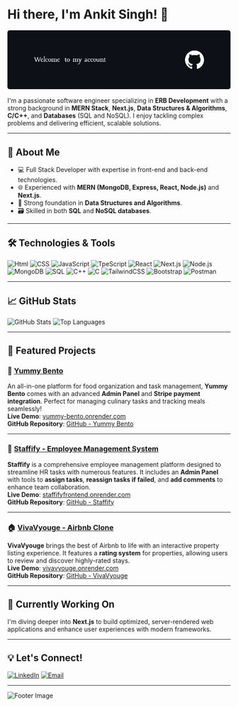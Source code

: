 # Hi there, I'm Ankit Singh! 👋

![Header Image](./header-image.png)

I'm a passionate software engineer specializing in **ERB Development** with a strong background in **MERN Stack**, **Next.js**, **Data Structures & Algorithms**, **C/C++**, and **Databases** (SQL and NoSQL). I enjoy tackling complex problems and delivering efficient, scalable solutions.

---

## 🚀 About Me

- 💻 Full Stack Developer with expertise in front-end and back-end technologies.
- 🌐 Experienced with **MERN (MongoDB, Express, React, Node.js)** and **Next.js**.
- 🧠 Strong foundation in **Data Structures and Algorithms**.
- 🗃️ Skilled in both **SQL** and **NoSQL databases**.

---

## 🛠️ Technologies & Tools

![Html](https://img.shields.io/badge/Html-FF6C37?style=for-the-badge&logo=html&logoColor=white)
![CSS](https://img.shields.io/badge/Css-38B2AC?style=for-the-badge&logo=tailwindcss&logoColor=white)
![JavaScript](https://img.shields.io/badge/JavaScript-F7DF1E?style=for-the-badge&logo=javascript&logoColor=black)
![TpeScript](https://img.shields.io/badge/TypeScript-00599C?style=for-the-badge&logo=typescript&logoColor=white)
![React](https://img.shields.io/badge/React-20232A?style=for-the-badge&logo=react&logoColor=61DAFB)
![Next.js](https://img.shields.io/badge/Next.js-000000?style=for-the-badge&logo=nextdotjs&logoColor=white)
![Node.js](https://img.shields.io/badge/Node.js-43853D?style=for-the-badge&logo=nodedotjs&logoColor=white)
![MongoDB](https://img.shields.io/badge/MongoDB-4EA94B?style=for-the-badge&logo=mongodb&logoColor=white)
![SQL](https://img.shields.io/badge/SQL-336791?style=for-the-badge&logo=postgresql&logoColor=white)
![C++](https://img.shields.io/badge/C++-00599C?style=for-the-badge&logo=cplusplus&logoColor=white)
![C](https://img.shields.io/badge/C-A8B9CC?style=for-the-badge&logo=c&logoColor=white)
![TailwindCSS](https://img.shields.io/badge/TailwindCSS-38B2AC?style=for-the-badge&logo=tailwindcss&logoColor=white)
![Bootstrap](https://img.shields.io/badge/Bootstrap-7952B3?style=for-the-badge&logo=bootstrap&logoColor=white)
![Postman](https://img.shields.io/badge/Postman-FF6C37?style=for-the-badge&logo=postman&logoColor=white)

---

## 📈 GitHub Stats

![GitHub Stats](https://github-readme-stats.vercel.app/api?username=singhsinghel&show_icons=true&theme=radical)
![Top Languages](https://github-readme-stats.vercel.app/api/top-langs/?username=singhsinghel&layout=compact&theme=radical)

---

## 📌 Featured Projects

### 🍱 [Yummy Bento](https://yummy-bento.onrender.com/)
An all-in-one platform for food organization and task management, **Yummy Bento** comes with an advanced **Admin Panel** and **Stripe payment integration**. Perfect for managing culinary tasks and tracking meals seamlessly!  
**Live Demo**: [yummy-bento.onrender.com](https://yummy-bento.onrender.com/)  
**GitHub Repository**: [GitHub - Yummy Bento](https://github.com/singhsinghel/Yummy_bento)

---

### 🏢 [Staffify - Employee Management System](https://staffifyfrontend.onrender.com/)
**Staffify** is a comprehensive employee management platform designed to streamline HR tasks with numerous features. It includes an **Admin Panel** with tools to **assign tasks**, **reassign tasks if failed**, and **add comments** to enhance team collaboration.  
**Live Demo**: [staffifyfrontend.onrender.com](https://staffifyfrontend.onrender.com/)  
**GitHub Repository**: [GitHub - Staffify](https://github.com/singhsinghel/StaffifyFrontend)

---

### 🏠 [VivaVyouge - Airbnb Clone](https://vivavyouge.onrender.com/listings)
**VivaVyouge** brings the best of Airbnb to life with an interactive property listing experience. It features a **rating system** for properties, allowing users to review and discover highly-rated stays.  
**Live Demo**: [vivavyouge.onrender.com](https://vivavyouge.onrender.com/listings)  
**GitHub Repository**: [GitHub - VivaVyouge](https://github.com/singhsinghel/VivaVyouge)

---

## 🌱 Currently Working On

I'm diving deeper into **Next.js** to build optimized, server-rendered web applications and enhance user experiences with modern frameworks.

---

## 💡 Let's Connect!

[![LinkedIn](https://img.shields.io/badge/LinkedIn-0A66C2?style=for-the-badge&logo=linkedin&logoColor=white)](https://www.linkedin.com/in/ankitsinghel)
[![Email](https://img.shields.io/badge/Email-D14836?style=for-the-badge&logo=gmail&logoColor=white)](mailto:singhelboyankit@gmail.com)

---

![Footer Image](https://via.placeholder.com/1000x200.png?text=Thank+You+for+Visiting&bg=000000&fg=FFFFFF)
